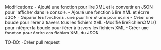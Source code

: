 Modifications:
    - Ajouté une fonction pour lire XML et le convertir en JSON pour l'afficher dans le console.
    - Ajouté une fonction à lire XML et écrire JSON
    - Séparer les fonctions : une pour lire et une pour écrire
    - Créer une boucle pour itérer à travers tous les fichiers XML
    -Modifié lireFichiersXML() pour intégrer la boucle pour itérer à travers les fichiers XML
    - Créer une fonction pour écrire des fichiers XML du JSON

TO-DO:
    -Créer pull request
     
    